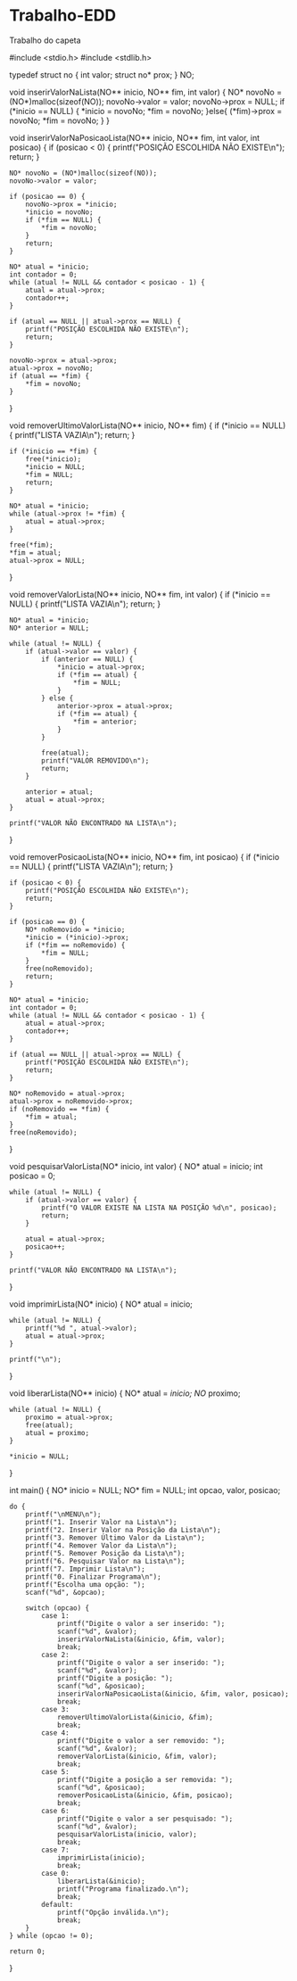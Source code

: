 # Trabalho-EDD
Trabalho do capeta



#include <stdio.h>
#include <stdlib.h>

typedef struct no {
    int valor;
    struct no* prox;
} NO;

void inserirValorNaLista(NO** inicio, NO** fim, int valor) {
    NO* novoNo = (NO*)malloc(sizeof(NO));
    novoNo->valor = valor;
    novoNo->prox = NULL;
    if (*inicio == NULL) {
        *inicio = novoNo;
        *fim = novoNo;
    }else{
        (*fim)->prox = novoNo;
        *fim = novoNo;
    }
}

void inserirValorNaPosicaoLista(NO** inicio, NO** fim, int valor, int posicao) {
    if (posicao < 0) {
        printf("POSIÇÃO ESCOLHIDA NÃO EXISTE\n");
        return;
    }
    
    NO* novoNo = (NO*)malloc(sizeof(NO));
    novoNo->valor = valor;

    if (posicao == 0) {
        novoNo->prox = *inicio;
        *inicio = novoNo;
        if (*fim == NULL) {
            *fim = novoNo;
        }
        return;
    }

    NO* atual = *inicio;
    int contador = 0;
    while (atual != NULL && contador < posicao - 1) {
        atual = atual->prox;
        contador++;
    }

    if (atual == NULL || atual->prox == NULL) {
        printf("POSIÇÃO ESCOLHIDA NÃO EXISTE\n");
        return;
    }

    novoNo->prox = atual->prox;
    atual->prox = novoNo;
    if (atual == *fim) {
        *fim = novoNo;
    }
}

void removerUltimoValorLista(NO** inicio, NO** fim) {
    if (*inicio == NULL) {
        printf("LISTA VAZIA\n");
        return;
    }

    if (*inicio == *fim) {
        free(*inicio);
        *inicio = NULL;
        *fim = NULL;
        return;
    }

    NO* atual = *inicio;
    while (atual->prox != *fim) {
        atual = atual->prox;
    }

    free(*fim);
    *fim = atual;
    atual->prox = NULL;
}

void removerValorLista(NO** inicio, NO** fim, int valor) {
    if (*inicio == NULL) {
        printf("LISTA VAZIA\n");
        return;
    }

    NO* atual = *inicio;
    NO* anterior = NULL;

    while (atual != NULL) {
        if (atual->valor == valor) {
            if (anterior == NULL) {
                *inicio = atual->prox;
                if (*fim == atual) {
                    *fim = NULL;
                }
            } else {
                anterior->prox = atual->prox;
                if (*fim == atual) {
                    *fim = anterior;
                }
            }

            free(atual);
            printf("VALOR REMOVIDO\n");
            return;
        }

        anterior = atual;
        atual = atual->prox;
    }

    printf("VALOR NÃO ENCONTRADO NA LISTA\n");
}

void removerPosicaoLista(NO** inicio, NO** fim, int posicao) {
    if (*inicio == NULL) {
        printf("LISTA VAZIA\n");
        return;
    }

    if (posicao < 0) {
        printf("POSIÇÃO ESCOLHIDA NÃO EXISTE\n");
        return;
    }

    if (posicao == 0) {
        NO* noRemovido = *inicio;
        *inicio = (*inicio)->prox;
        if (*fim == noRemovido) {
            *fim = NULL;
        }
        free(noRemovido);
        return;
    }

    NO* atual = *inicio;
    int contador = 0;
    while (atual != NULL && contador < posicao - 1) {
        atual = atual->prox;
        contador++;
    }

    if (atual == NULL || atual->prox == NULL) {
        printf("POSIÇÃO ESCOLHIDA NÃO EXISTE\n");
        return;
    }

    NO* noRemovido = atual->prox;
    atual->prox = noRemovido->prox;
    if (noRemovido == *fim) {
        *fim = atual;
    }
    free(noRemovido);
}

void pesquisarValorLista(NO* inicio, int valor) {
    NO* atual = inicio;
    int posicao = 0;

    while (atual != NULL) {
        if (atual->valor == valor) {
            printf("O VALOR EXISTE NA LISTA NA POSIÇÃO %d\n", posicao);
            return;
        }

        atual = atual->prox;
        posicao++;
    }

    printf("VALOR NÃO ENCONTRADO NA LISTA\n");
}

void imprimirLista(NO* inicio) {
    NO* atual = inicio;

    while (atual != NULL) {
        printf("%d ", atual->valor);
        atual = atual->prox;
    }

    printf("\n");
}

void liberarLista(NO** inicio) {
    NO* atual = *inicio;
    NO* proximo;

    while (atual != NULL) {
        proximo = atual->prox;
        free(atual);
        atual = proximo;
    }

    *inicio = NULL;
}

int main() {
    NO* inicio = NULL;
    NO* fim = NULL;
    int opcao, valor, posicao;

    do {
        printf("\nMENU\n");
        printf("1. Inserir Valor na Lista\n");
        printf("2. Inserir Valor na Posição da Lista\n");
        printf("3. Remover Último Valor da Lista\n");
        printf("4. Remover Valor da Lista\n");
        printf("5. Remover Posição da Lista\n");
        printf("6. Pesquisar Valor na Lista\n");
        printf("7. Imprimir Lista\n");
        printf("0. Finalizar Programa\n");
        printf("Escolha uma opção: ");
        scanf("%d", &opcao);

        switch (opcao) {
            case 1:
                printf("Digite o valor a ser inserido: ");
                scanf("%d", &valor);
                inserirValorNaLista(&inicio, &fim, valor);
                break;
            case 2:
                printf("Digite o valor a ser inserido: ");
                scanf("%d", &valor);
                printf("Digite a posição: ");
                scanf("%d", &posicao);
                inserirValorNaPosicaoLista(&inicio, &fim, valor, posicao);               
                break;
            case 3:
                removerUltimoValorLista(&inicio, &fim);
                break;
            case 4:
                printf("Digite o valor a ser removido: ");
                scanf("%d", &valor);
                removerValorLista(&inicio, &fim, valor);
                break;
            case 5:
                printf("Digite a posição a ser removida: ");
                scanf("%d", &posicao);
                removerPosicaoLista(&inicio, &fim, posicao);           
                break;
            case 6:
                printf("Digite o valor a ser pesquisado: ");
                scanf("%d", &valor);
                pesquisarValorLista(inicio, valor);
                break;
            case 7:
                imprimirLista(inicio);
                break;
            case 0:
                liberarLista(&inicio);
                printf("Programa finalizado.\n");
                break;
            default:
                printf("Opção inválida.\n");
                break;
        }
    } while (opcao != 0);

    return 0;
}
